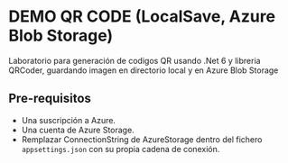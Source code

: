 ﻿# DEMO QR CODE (LocalSave, Azure Blob Storage)

Laboratorio para generación de codigos QR usando .Net 6 y libreria QRCoder, guardando imagen en directorio local y en Azure Blob Storage

## Pre-requisitos

- Una suscripción a Azure.
- Una cuenta de Azure Storage.
- Remplazar ConnectionString de AzureStorage dentro del fichero `appsettings.json` con su propia cadena de conexión.
